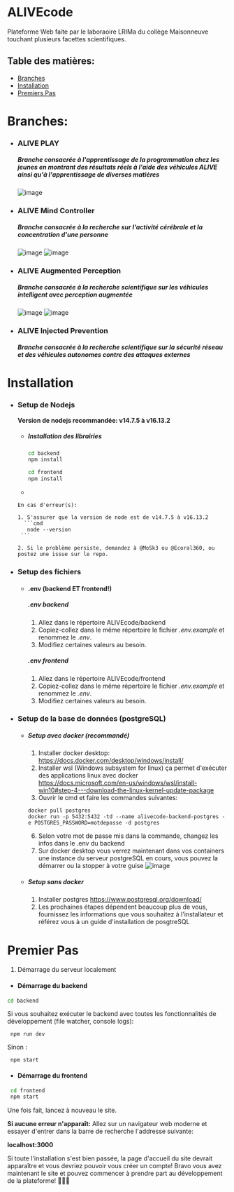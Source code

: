 # ALIVEcode

Plateforme Web faite par le laboraoire LRIMa du collège Maisonneuve touchant plusieurs facettes scientifiques.

## Table des matières:
  - [Branches](#branches)  
  - [Installation](#installation)
  - [Premiers Pas](#premier-pas)  

# **Branches:**
  - ### ALIVE PLAY
    ##### Branche consacrée à l'apprentissage de la programmation chez les jeunes en montrant des résultats réels à l'aide des véhicules ALIVE ainsi qu'à l'apprentissage de diverses matières
    ![image](https://user-images.githubusercontent.com/62816157/114948080-58249f00-9e1c-11eb-9afe-4081a82fd066.png?raw=true)
  - ### ALIVE Mind Controller
    ##### Branche consacrée à la recherche sur l'activité cérébrale et la concentration d'une personne
    ![image](https://user-images.githubusercontent.com/62816157/116498951-f41cc480-a878-11eb-852f-a89c6088d7b3.png)
    ![image](https://user-images.githubusercontent.com/62816157/116499031-2c240780-a879-11eb-97fd-b83f4e7f1510.png)
  - ### ALIVE Augmented Perception
    ##### Branche consacrée à la recherche scientifique sur les véhicules intelligent avec perception augmentée
    ![image](https://user-images.githubusercontent.com/62816157/116498903-d3ed0580-a878-11eb-87b0-5873aac01291.png)
    ![image](https://user-images.githubusercontent.com/62816157/116499088-4a8a0300-a879-11eb-9dae-4ccb92721c06.png)
  - ### ALIVE Injected Prevention
    ##### Branche consacrée à la recherche scientifique sur la sécurité réseau et des véhicules autonomes contre des attaques externes


# Installation
- ### Setup de Nodejs
    **Version de nodejs recommandée: v14.7.5 à v16.13.2**
    - ##### Installation des librairies
      ```cmd
      cd backend
      npm install
      
      cd frontend
      npm install
      ```
    - 
      
      En cas d'erreur(s):
      
      1. S'assurer que la version de node est de v14.7.5 à v16.13.2
        ```cmd
         node --version
       ```
      
      2. Si le problème persiste, demandez à @MoSk3 ou @Ecoral360, ou postez une issue sur le repo.

- ### Setup des fichiers
  - #### .env (backend ET frontend!)

    ##### .env backend
      1.  Allez dans le répertoire ALIVEcode/backend
      2.  Copiez-collez dans le même répertoire le fichier *.env.example* et renommez le *.env*.
      3.  Modifiez certaines valeurs au besoin.

    ##### .env frontend
      1.  Allez dans le répertoire ALIVEcode/frontend
      2.  Copiez-collez dans le même répertoire le fichier *.env.example* et renommez le *.env*.
      3.  Modifiez certaines valeurs au besoin.

- ### Setup de la base de données (postgreSQL)
  - ##### Setup avec docker (recommandé)
    1. Installer docker desktop: https://docs.docker.com/desktop/windows/install/
    2. Installer wsl (Windows subsystem for linux) ça permet d'exécuter des applications linux avec docker https://docs.microsoft.com/en-us/windows/wsl/install-win10#step-4---download-the-linux-kernel-update-package
    3. Ouvrir le cmd et faire les commandes suivantes:
      ```
      docker pull postgres
      docker run -p 5432:5432 -td --name alivecode-backend-postgres -e POSTGRES_PASSWORD=motdepasse -d postgres
    ```
    6. Selon votre mot de passe mis dans la commande, changez les infos dans le .env du backend
    7. Sur docker desktop vous verrez maintenant dans vos containers une instance du serveur postgreSQL en cours, vous pouvez la démarrer ou la stopper à votre guise
    ![image](https://user-images.githubusercontent.com/62816157/133109379-a30dccd0-a93f-406c-bc36-51540d93efc5.png)
  
  - ##### Setup sans docker
    1. Installer postgres https://www.postgresql.org/download/
    2. Les prochaines étapes dépendent beaucoup plus de vous, fournissez les informations que vous souhaitez à l'installateur et référez vous à un guide d'installation de posgtreSQL 

    
# Premier Pas
1. Démarrage du serveur localement
  - #### Démarrage du backend
   ```cmd
   cd backend
   ```
   Si vous souhaitez exécuter le backend avec toutes les fonctionnalités de développement (file watcher, console logs):
   ```
    npm run dev
   ```
   Sinon :
   ```
    npm start
   ```
   - #### Démarrage du frontend
   ```cmd
    cd frontend
    npm start
   ```
   
   Une fois fait, lancez à nouveau le site.
   
   **Si aucune erreur n'apparaît:**
   Allez sur un navigateur web moderne et essayer d'entrer dans la barre de recherche l'addresse suivante:  
    
   **localhost:3000**  
    
   Si toute l'installation s'est bien passée, la page d'accueil du site devrait apparaître et vous devriez pouvoir vous créer un compte! Bravo vous avez maintenant le site et pouvez commencer à prendre part au développement de la plateforme! 🎉🎉🎉
